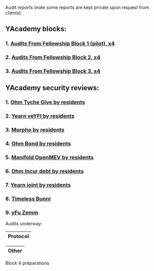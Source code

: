 Audit reports (note some reports are kept private upon request from clients):

## YAcademy blocks:
### 1. [Audits From Fellowship Block 1 (pilot), x4](https://github.com/yacademy/audits/tree/main/block_001)
### 2. [Audits From Fellowship Block 2, x4](https://github.com/yacademy/audits/tree/main/block_002)
### 3. [Audits From Fellowship Block 3, x4](https://github.com/yacademy/audits/tree/main/block_003)

## YAcademy security reviews:
### 1. [Ohm Tyche Give by residents](https://github.com/yacademy/audits/tree/main/Olympus_DAO/Tyche_OlympusGive.pdf)
### 2. [Yearn veYFI by residents](https://github.com/yacademy/audits/blob/main/Yearn/yAcademy_veYFI_review.pdf)
### 3. [Morpho by residents](https://github.com/yacademy/audits/blob/main/Morpho/yAcademy_morpho_review.pdf)
### 4. [Ohm Bond by residents](https://github.com/yacademy/audits/blob/main/Olympus_DAO/yAcademy_ohm_bond_review.pdf)
### 5. [Manifold OpenMEV by residents](https://github.com/yacademy/audits/blob/main/Manifold/yAcademy_OpenMEV_review.pdf)
### 6. [Ohm Incur debt by residents](https://github.com/yacademy/audits/blob/main/Olympus_DAO/yAcademy_Ohm_IncurDebt_review.pdf)
### 7. [Yearn joint by residents](https://github.com/yacademy/audits/blob/main/Yearn/yAcademy_joint_strategy_review.pdf)
### 8. [Timeless Bunni](https://github.com/yacademy/audits/blob/main/Timeless/yAcademy_bunni_review.pdf)
### 9. [yFu Zemm](https://github.com/yacademy/audits/blob/main/yFu/yAcademy_yFu_NFT_review.pdf)

Audits underway:

|Protocol|
|--------|

|Other|
|--------|
Block 4 preparations
